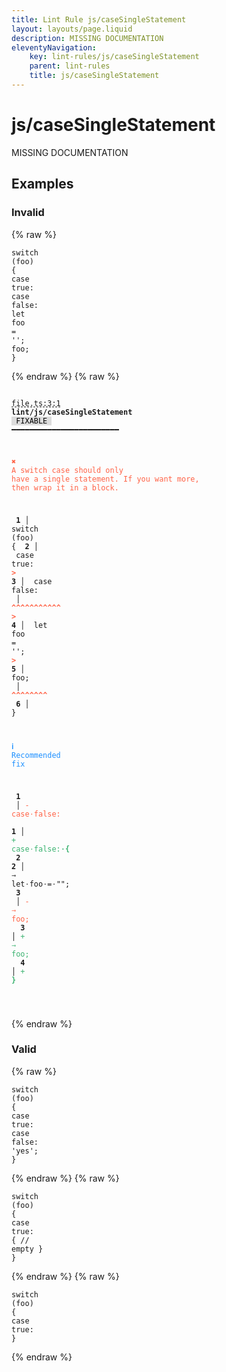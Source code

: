 ```yaml
---
title: Lint Rule js/caseSingleStatement
layout: layouts/page.liquid
description: MISSING DOCUMENTATION
eleventyNavigation:
	key: lint-rules/js/caseSingleStatement
	parent: lint-rules
	title: js/caseSingleStatement
---
```


# js/caseSingleStatement

MISSING DOCUMENTATION

<!-- EVERYTHING BELOW IS AUTOGENERATED. SEE SCRIPTS FOLDER FOR UPDATE SCRIPTS hash(8b19ebc23c00a3457bb3d4ce4483ad823954e986) -->

## Examples
### Invalid
{% raw %}<pre class="language-text"><code class="language-text"><span class="token keyword">switch</span> <span class="token punctuation">(</span><span class="token function">foo</span><span class="token punctuation">)</span> <span class="token punctuation">{</span>
	<span class="token keyword">case</span> <span class="token boolean">true</span><span class="token punctuation">:</span>
	<span class="token keyword">case</span> <span class="token boolean">false</span><span class="token punctuation">:</span>
		<span class="token function">let</span> <span class="token function">foo</span> <span class="token operator">=</span> <span class="token string">&apos;&apos;</span><span class="token punctuation">;</span>
		<span class="token function">foo</span><span class="token punctuation">;</span>
<span class="token punctuation">}</span></code></pre>{% endraw %}
{% raw %}<pre class="language-text"><code class="language-text">
 <span style="text-decoration-style: dashed; text-decoration-line: underline;">file.ts:3:1</span> <strong>lint/js/caseSingleStatement</strong> <span style="color: #000; background-color: #ddd;"> FIXABLE </span> ━━━━━━━━━━━━━━━━━━━━━━━━

  <strong><span style="color: Tomato;">✖ </span></strong><span style="color: Tomato;">A switch case should only have a single statement. If you want more,</span>
    <span style="color: Tomato;">then wrap it in a block.</span>

  <strong>  1</strong><strong> │ </strong><span class="token keyword">switch</span> <span class="token punctuation">(</span><span class="token function">foo</span><span class="token punctuation">)</span> <span class="token punctuation">{</span>
  <strong>  2</strong><strong> │ </strong>  <span class="token keyword">case</span> <span class="token boolean">true</span><span class="token punctuation">:</span>
  <strong><span style="color: Tomato;">&gt;</span></strong><strong> 3</strong><strong> │ </strong>  <span class="token keyword">case</span> <span class="token boolean">false</span><span class="token punctuation">:</span>
     <strong> │ </strong>  <span style="color: Tomato;"><strong>^</strong></span><span style="color: Tomato;"><strong>^</strong></span><span style="color: Tomato;"><strong>^</strong></span><span style="color: Tomato;"><strong>^</strong></span><span style="color: Tomato;"><strong>^</strong></span><span style="color: Tomato;"><strong>^</strong></span><span style="color: Tomato;"><strong>^</strong></span><span style="color: Tomato;"><strong>^</strong></span><span style="color: Tomato;"><strong>^</strong></span><span style="color: Tomato;"><strong>^</strong></span><span style="color: Tomato;"><strong>^</strong></span>
  <strong><span style="color: Tomato;">&gt;</span></strong><strong> 4</strong><strong> │ </strong>    <span class="token function">let</span> <span class="token function">foo</span> <span class="token operator">=</span> <span class="token string">&apos;&apos;</span><span class="token punctuation">;</span>
  <strong><span style="color: Tomato;">&gt;</span></strong><strong> 5</strong><strong> │ </strong>    <span class="token function">foo</span><span class="token punctuation">;</span>
     <strong> │ </strong><span style="color: Tomato;"><strong>^</strong></span><span style="color: Tomato;"><strong>^</strong></span><span style="color: Tomato;"><strong>^</strong></span><span style="color: Tomato;"><strong>^</strong></span><span style="color: Tomato;"><strong>^</strong></span><span style="color: Tomato;"><strong>^</strong></span><span style="color: Tomato;"><strong>^</strong></span><span style="color: Tomato;"><strong>^</strong></span>
  <strong>  6</strong><strong> │ </strong><span class="token punctuation">}</span>

  <strong><span style="color: DodgerBlue;">ℹ </span></strong><span style="color: DodgerBlue;">Recommended fix</span>

  <strong>  </strong><strong>1</strong><strong> </strong><strong> </strong><strong> │ </strong><span style="color: Tomato;">-</span> <span style="color: Tomato;">case</span><span style="color: Tomato;"><span style="opacity: 0.8;">&middot;</span></span><span style="color: Tomato;">false:</span>
  <strong>  </strong><strong> </strong><strong> </strong><strong>1</strong><strong> │ </strong><span style="color: MediumSeaGreen;">+</span> <span style="color: MediumSeaGreen;">case</span><span style="color: MediumSeaGreen;"><span style="opacity: 0.8;">&middot;</span></span><span style="color: MediumSeaGreen;">false:</span><span style="color: MediumSeaGreen;"><strong><span style="opacity: 0.8;">&middot;</span></strong></span><span style="color: MediumSeaGreen;"><strong>{</strong></span>
  <strong>  </strong><strong>2</strong><strong> </strong><strong>2</strong><strong> │ </strong>  <span style="opacity: 0.8;">&rarr; </span>let<span style="opacity: 0.8;">&middot;</span>foo<span style="opacity: 0.8;">&middot;</span>=<span style="opacity: 0.8;">&middot;</span>&quot;&quot;;
  <strong>  </strong><strong>3</strong><strong> </strong><strong> </strong><strong> │ </strong><span style="color: Tomato;">-</span> <span style="color: Tomato;"><span style="opacity: 0.8;">&rarr; </span></span><span style="color: Tomato;">foo;</span>
  <strong>  </strong><strong> </strong><strong> </strong><strong>3</strong><strong> │ </strong><span style="color: MediumSeaGreen;">+</span> <span style="color: MediumSeaGreen;"><span style="opacity: 0.8;">&rarr; </span></span><span style="color: MediumSeaGreen;">foo;</span>
  <strong>  </strong><strong> </strong><strong> </strong><strong>4</strong><strong> │ </strong><span style="color: MediumSeaGreen;">+</span> <span style="color: MediumSeaGreen;"><strong>}</strong></span>

</code></pre>{% endraw %}
### Valid
{% raw %}<pre class="language-text"><code class="language-text"><span class="token keyword">switch</span> <span class="token punctuation">(</span><span class="token function">foo</span><span class="token punctuation">)</span> <span class="token punctuation">{</span>
	<span class="token keyword">case</span> <span class="token boolean">true</span><span class="token punctuation">:</span>
	<span class="token keyword">case</span> <span class="token boolean">false</span><span class="token punctuation">:</span>
		<span class="token string">&apos;yes&apos;</span><span class="token punctuation">;</span>
<span class="token punctuation">}</span></code></pre>{% endraw %}
{% raw %}<pre class="language-text"><code class="language-text"><span class="token keyword">switch</span> <span class="token punctuation">(</span><span class="token function">foo</span><span class="token punctuation">)</span> <span class="token punctuation">{</span>
	<span class="token keyword">case</span> <span class="token boolean">true</span><span class="token punctuation">:</span> <span class="token punctuation">{</span>
		<span class="token comment">// empty</span>
	<span class="token punctuation">}</span>
<span class="token punctuation">}</span></code></pre>{% endraw %}
{% raw %}<pre class="language-text"><code class="language-text"><span class="token keyword">switch</span> <span class="token punctuation">(</span><span class="token function">foo</span><span class="token punctuation">)</span> <span class="token punctuation">{</span>
	<span class="token keyword">case</span> <span class="token boolean">true</span><span class="token punctuation">:</span>
<span class="token punctuation">}</span></code></pre>{% endraw %}
